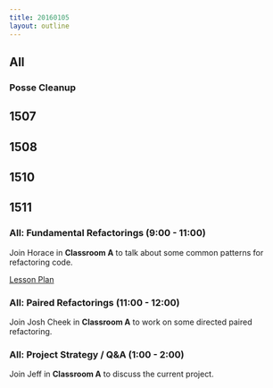```yaml
---
title: 20160105
layout: outline
---
```


## All

### Posse Cleanup

## 1507

## 1508

## 1510

## 1511

### All: Fundamental Refactorings (9:00 - 11:00)

Join Horace in **Classroom A** to talk about some common
patterns for refactoring code.

[Lesson Plan](https://github.com/turingschool/lesson_plans/blob/master/ruby_01-object_oriented_programming_with_ruby/refactoring_patterns.markdown)

### All: Paired Refactorings (11:00 - 12:00)

Join Josh Cheek in **Classroom A** to work on some directed
paired refactoring.

### All: Project Strategy / Q&A (1:00 - 2:00)

Join Jeff in **Classroom A** to discuss the current project.
